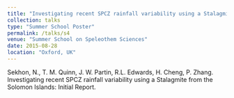 ```yaml
---
title: "Investigating recent SPCZ rainfall variability using a Stalagmite from the Solomon Islands: Initial Report."
collection: talks
type: "Summer School Poster"
permalink: /talks/s4
venue: "Summer School on Speleothem Sciences"
date: 2015-08-28
location: "Oxford, UK"
---
```


Sekhon, N., T. M. Quinn, J. W. Partin, R.L. Edwards, H. Cheng, P. Zhang. Investigating recent SPCZ rainfall variability using a Stalagmite from the Solomon Islands: Initial Report.
